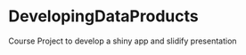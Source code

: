 DevelopingDataProducts
======================

Course Project to develop a shiny app and slidify presentation
